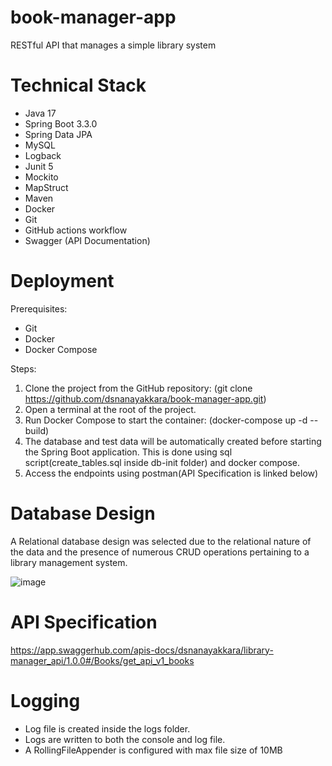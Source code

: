 # book-manager-app
RESTful API that manages a simple library system

# Technical Stack
* Java 17
* Spring Boot 3.3.0
* Spring Data JPA
* MySQL
* Logback
* Junit 5
* Mockito
* MapStruct
* Maven
* Docker
* Git
* GitHub actions workflow
* Swagger (API Documentation)

# Deployment
Prerequisites:
- Git
- Docker
- Docker Compose

Steps:
1. Clone the project from the GitHub repository: (git clone https://github.com/dsnanayakkara/book-manager-app.git)
2. Open a terminal at the root of the project.
3. Run Docker Compose to start the container: (docker-compose up -d --build)
4. The database and test data will be automatically created before starting the Spring Boot application. This is done using sql script(create_tables.sql inside db-init folder) and docker compose.
5.  Access the endpoints using postman(API Specification is linked below)

# Database Design
A Relational database design was selected due to the relational nature of the data and the presence of numerous CRUD operations pertaining to a library management system.


![image](https://github.com/dsnanayakkara/book-manager-app/assets/47851416/cb357987-1aee-4bd0-bf3f-e5b9ac3d90c8)

# API Specification
https://app.swaggerhub.com/apis-docs/dsnanayakkara/library-manager_api/1.0.0#/Books/get_api_v1_books


# Logging
- Log file is created inside the logs folder.
- Logs are written to both the console and log file.
- A RollingFileAppender is configured with max file size of 10MB